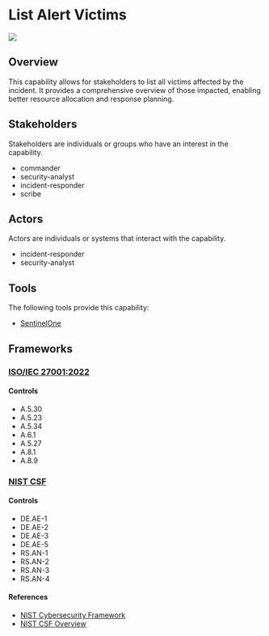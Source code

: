 # List Alert Victims

![](https://img.shields.io/badge/P0002-identification-white)

## Overview

This capability allows for stakeholders to list all victims affected by the incident. It provides a comprehensive overview of those impacted, enabling better resource allocation and response planning.

## Stakeholders
Stakeholders are individuals or groups who have an interest in the capability.

- commander
- security-analyst
- incident-responder
- scribe

## Actors
Actors are individuals or systems that interact with the capability.

- incident-responder
- security-analyst

## Tools
The following tools provide this capability:

- [SentinelOne](../tool/T0001/C2001.md)

## Frameworks
### [ISO/IEC 27001:2022](../frameworks/F0002.md)

#### Controls

- A.5.30 
- A.5.23 
- A.5.34 
- A.6.1 
- A.5.27 
- A.8.1 
- A.8.9 

### [NIST CSF](../frameworks/F0003.md)

#### Controls

- DE.AE-1 
- DE.AE-2 
- DE.AE-3 
- DE.AE-5 
- RS.AN-1 
- RS.AN-2 
- RS.AN-3 
- RS.AN-4 

#### References

- [NIST Cybersecurity Framework](https://www.nist.gov/cyberframework)
- [NIST CSF Overview](https://www.nist.gov/cyberframework/overview)